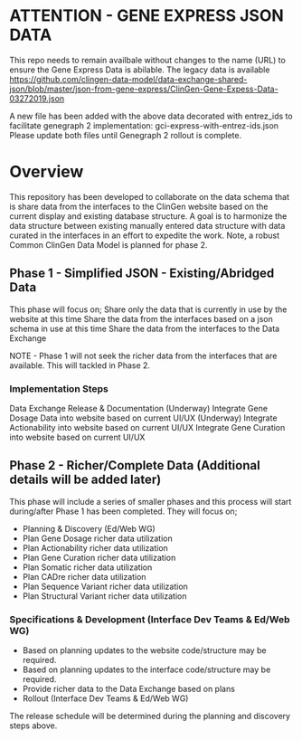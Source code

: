 # ATTENTION - GENE EXPRESS JSON DATA
This repo needs to remain availbale without changes to the name (URL) to ensure the Gene Express Data is abilable.  The legacy data is available https://github.com/clingen-data-model/data-exchange-shared-json/blob/master/json-from-gene-express/ClinGen-Gene-Expess-Data-03272019.json

A new file has been added with the above data decorated with entrez_ids to facilitate genegraph 2 implementation: gci-express-with-entrez-ids.json Please update both files until Genegraph 2 rollout is complete.

# Overview
This repository has been developed to collaborate on the data schema that is share data from the interfaces to the ClinGen website based on the current display and existing database structure.  A goal is to harmonize the data structure between existing manually entered data structure with data curated in the interfaces in an effort to expedite the work.  Note, a robust Common ClinGen Data Model is planned for phase 2. 

## Phase 1 - Simplified JSON - Existing/Abridged Data
This phase will focus on;
Share only the data that is currently in use by the website at this time
Share the data from the interfaces based on a json schema in use at this time
Share the data from the interfaces to the Data Exchange

NOTE - Phase 1 will not seek the richer data from the interfaces that are available.  This will tackled in Phase 2.

### Implementation Steps 
Data Exchange Release & Documentation (Underway)
Integrate Gene Dosage Data into website based on current UI/UX (Underway)
Integrate Actionability into website based on current UI/UX
Integrate Gene Curation into website based on current UI/UX

## Phase 2 - Richer/Complete Data (Additional details will be added later)
This phase will include a series of smaller phases and this process will start during/after Phase 1 has been completed.  They will focus on;
- Planning & Discovery (Ed/Web WG)
- Plan Gene Dosage richer data utilization 
- Plan Actionability richer data utilization
- Plan Gene Curation richer data utilization
- Plan Somatic richer data utilization
- Plan CADre richer data utilization
- Plan Sequence Variant richer data utilization
- Plan Structural Variant richer data utilization

### Specifications & Development (Interface Dev Teams & Ed/Web WG) 
- Based on planning updates to the website code/structure may be required.
- Based on planning updates to the interface code/structure may be required.
- Provide richer data to the Data Exchange based on plans
- Rollout (Interface Dev Teams & Ed/Web WG) 

The release schedule will be determined during the planning and discovery steps above.
